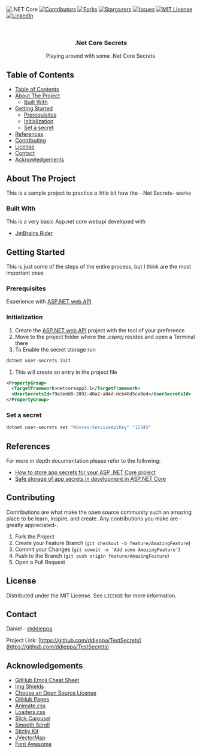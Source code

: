 ﻿
![.NET Core](https://github.com/ddieppa/TestSecrets/workflows/.NET%20Core/badge.svg?branch=main)
[![Contributors][contributors-shield]][contributors-url]
[![Forks][forks-shield]][forks-url]
[![Stargazers][stars-shield]][stars-url]
[![Issues][issues-shield]][issues-url]
[![MIT License][license-shield]][license-url]
[![LinkedIn][linkedin-shield]][linkedin-url]

<!-- PROJECT LOGO -->
<br />
<p align="center">
  
  <h3 align="center">.Net Core Secrets</h3>

  <p align="center">
    Playing around with some .Net Core Secrets
  </p>
</p>

<!-- TABLE OF CONTENTS -->
## Table of Contents

- [Table of Contents](#table-of-contents)
- [About The Project](#about-the-project)
  - [Built With](#built-with)
- [Getting Started](#getting-started)
  - [Prerequisites](#prerequisites)
  - [Initialization](#initialization)
  - [Set a secret](#set-a-secret)
- [References](#references)
- [Contributing](#contributing)
- [License](#license)
- [Contact](#contact)
- [Acknowledgements](#acknowledgements)

<!-- ABOUT THE PROJECT -->
## About The Project

<!-- [![Product Name Screen Shot][product-screenshot]](https://example.com) -->

This is a sample project to practice a little bit how the -.Net Secrets- works

### Built With

This is a very basic Asp.net core webapi developed with

- [JetBrains Rider]

<!-- GETTING STARTED -->
## Getting Started

This is just some of the steps of the entire process, but I think are the most important ones

### Prerequisites

Experience with [ASP.NET web API]

### Initialization

1. Create the [ASP.NET web API] project with the tool of your preference
2. Move to the project folder where the _.csproj_ resides and open a Terminal there
3. To Enable the secret storage run

```sh
dotnet user-secrets init
```

1. This will create an entry in the project file

```xml
<PropertyGroup>
  <TargetFramework>netcoreapp3.1</TargetFramework>
  <UserSecretsId>79a3edd0-2092-40a2-a04d-dcb46d5ca9ed</UserSecretsId>
</PropertyGroup>
```

### Set a secret

```sh
dotnet user-secrets set "Movies:ServiceApiKey" "12345"
```

<!-- USAGE EXAMPLES -->
## References

For more in depth documentation please refer to the following:

- [How to store app secrets for your ASP .NET Core project](https://dev.to/dotnet/how-to-store-app-secrets-for-your-asp-net-core-project-2j5b)
- [Safe storage of app secrets in development in ASP.NET Core](https://docs.microsoft.com/en-us/aspnet/core/security/app-secrets?view=aspnetcore-3.1&tabs=windows)

<!-- CONTRIBUTING -->
## Contributing

Contributions are what make the open source community such an amazing place to be learn, inspire, and create. Any contributions you make are -greatly appreciated-.

1. Fork the Project
2. Create your Feature Branch (`git checkout -b feature/AmazingFeature`)
3. Commit your Changes (`git commit -m 'Add some AmazingFeature'`)
4. Push to the Branch (`git push origin feature/AmazingFeature`)
5. Open a Pull Request

<!-- LICENSE -->
## License

Distributed under the MIT License. See `LICENSE` for more information.

<!-- CONTACT -->
## Contact

Daniel - [@ddieppa](https://twitter.com/ddieppa)

Project Link: [https://github.com/ddieppa/TestSecrets](https://github.com/ddieppa/TestSecrets)

<!-- ACKNOWLEDGEMENTS -->
## Acknowledgements

- [GitHub Emoji Cheat Sheet](https://www.webpagefx.com/tools/emoji-cheat-sheet)
- [Img Shields](https://shields.io)
- [Choose an Open Source License](https://choosealicense.com)
- [GitHub Pages](https://pages.github.com)
- [Animate.css](https://daneden.github.io/animate.css)
- [Loaders.css](https://connoratherton.com/loaders)
- [Slick Carousel](https://kenwheeler.github.io/slick)
- [Smooth Scroll](https://github.com/cferdinandi/smooth-scroll)
- [Sticky Kit](http://leafo.net/sticky-kit)
- [JVectorMap](http://jvectormap.com)
- [Font Awesome](https://fontawesome.com)

<!-- MARKDOWN LINKS & IMAGES -->
<!-- https://www.markdownguide.org/basic-syntax/#reference-style-links -->
[contributors-shield]: https://img.shields.io/github/contributors/ddieppa/TestSecrets.svg?style=flat-square
[contributors-url]: https://github.com/ddieppa/TestSecrets/graphs/contributors
[forks-shield]: https://img.shields.io/github/forks/ddieppa/TestSecrets.svg?style=flat-square
[forks-url]: https://github.com/ddieppa/TestSecrets/network/members
[stars-shield]: https://img.shields.io/github/stars/ddieppa/TestSecrets.svg?style=flat-square
[stars-url]: https://github.com/ddieppa/TestSecrets/stargazers
[issues-shield]: https://img.shields.io/github/issues/ddieppa/TestSecrets.svg?style=flat-square
[issues-url]: https://github.com/ddieppa/TestSecrets/issues
[license-shield]: https://img.shields.io/github/license/ddieppa/TestSecrets.svg?style=flat-square
[license-url]: https://github.com/ddieppa/TestSecrets/blob/master/LICENSE.txt
[linkedin-shield]: https://img.shields.io/badge/-LinkedIn-black.svg?style=flat-square&logo=linkedin&colorB=555
[linkedin-url]: https://linkedin.com/in/ddieppa
[product-screenshot]: images/screenshot.png

[JetBrains Rider]: https://www.jetbrains.com/rider/
[Visual Studio Community]: https://visualstudio.microsoft.com/vs/community/
[ASP.NET web API]: https://docs.microsoft.com/en-us/aspnet/core/?view=aspnetcore-3.1
